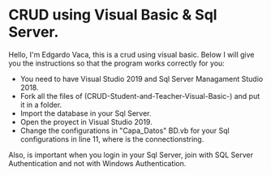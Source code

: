 # CRUD using Visual Basic & Sql Server.
Hello, I'm Edgardo Vaca, this is a crud using visual basic. Below I will give you the instructions so that the program works correctly for you:

- You need to have Visual Studio 2019 and Sql Server Managament Studio 2018.
- Fork all the files of (CRUD-Student-and-Teacher-Visual-Basic-) and put it in a folder.
- Import the database in your Sql Server.
- Open the proyect in Visual Studio 2019.
- Change the configurations in "Capa_Datos" BD.vb for your Sql configurations in line 11, where is the connectionstring.

Also, is important when you login in your Sql Server, join with SQL Server Authentication and not with Windows Authentication.
